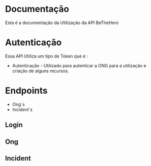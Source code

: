 
# Documentação
Esta é a documentação da Utilização da API BeTheHero

# Autenticação

Essa API Utiliza um tipo de Token que é :
- Autenticação - Utilizado para autenticar a ONG
para a utilização e criação de alguns recursos.

# Endpoints

- Ong´s
- Incident´s

## Login

## Ong

## Incident


